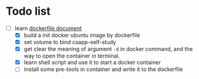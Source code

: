 # Todo list

- [ ] learn [dockerfile document](https://docs.docker.com/engine/reference/builder/)
  - [x] build a init docker ubuntu image by dockerfile
  - [x] set volume to bind csapp-self-study
  - [x] get clear the meaning of argument `-d` in docker command, and the way to open the container in terminal.
  - [x] learn shell script and use it to start a docker container
  - [ ] install some pre-tools in container and write it to the dockerfile

